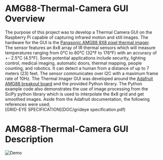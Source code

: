 # AMG88-Thermal-Camera GUI Overview
The purpose of this project was to develop a Thermal Camera GUI on the Raspberry Pi capable of capturing infrared motion and still images. The hardware for the GUI is the [Panasonic AMG88 8X8 pixel thermal imager](https://na.industrial.panasonic.com/products/sensors/sensors-automotive-industrial-applications/grid-eye-infrared-array-sensor). The sensor features an 8x8 array of IR thermal sensors which will measure temperatures ranging from 0°C to 80°C (32°F to 176°F) with an accuracy of +- 2.5°C (4.5°F).  Some potential applications include security, lighting control, medical imaging, automatic doors, thermal mapping, people counting, and robotics. It can detect a human from a distance of up to 7 meters (23) feet. The sensor communicates over I2C with a maximum frame rate of 10Hz. The Thermal Imager GUI was developed around the [Adafruit AMG88 breakout board](https://learn.adafruit.com/adafruit-amg8833-8x8-thermal-camera-sensor/overview) and the provided Python library. The Python example code also demonstrates the use of image processing from the SciPy python library which is used to interpolate the 8x8 grid and get smoothed images. Aside from the Adafruit documentation, the following references were used;  
[GRID-EYE SPECIFICATION](DOC/grideye specification.pdf)


# AMG88-Thermal-Camera GUI Description





![Demo](IMG/ThermalCamDemo.gif)
